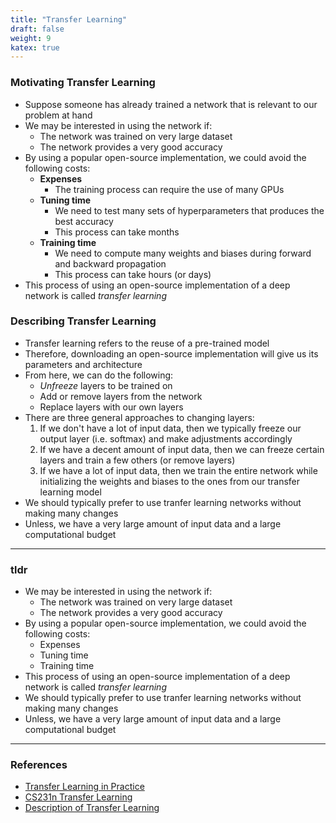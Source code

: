 ```yaml
---
title: "Transfer Learning"
draft: false
weight: 9
katex: true
---
```


### Motivating Transfer Learning
- Suppose someone has already trained a network that is relevant to our problem at hand
- We may be interested in using the network if:
	- The network was trained on very large dataset
	- The network provides a very good accuracy
- By using a popular open-source implementation, we could avoid the following costs:
	- **Expenses**
		- The training process can require the use of many GPUs
	- **Tuning time**
		- We need to test many sets of hyperparameters that produces the best accuracy
		- This process can take months
	- **Training time**
		- We need to compute many weights and biases during forward and backward propagation
		- This process can take hours (or days)
- This process of using an open-source implementation of a deep network is called *transfer learning*

### Describing Transfer Learning
- Transfer learning refers to the reuse of a pre-trained model
- Therefore, downloading an open-source implementation will give us its parameters and architecture
- From here, we can do the following:
	- *Unfreeze* layers to be trained on
	- Add or remove layers from the network
	- Replace layers with our own layers
- There are three general approaches to changing layers:
	1. If we don't have a lot of input data, then we typically freeze our output layer (i.e. softmax) and make adjustments accordingly
	2. If we have a decent amount of input data, then we can freeze certain layers and train a few others (or remove layers)
	3. If we have a lot of input data, then we train the entire network while initializing the weights and biases to the ones from our transfer learning model
- We should typically prefer to use tranfer learning networks without making many changes
- Unless, we have a very large amount of input data and a large computational budget

---

### tldr
- We may be interested in using the network if:
	- The network was trained on very large dataset
	- The network provides a very good accuracy
- By using a popular open-source implementation, we could avoid the following costs:
	- Expenses
	- Tuning time
	- Training time
- This process of using an open-source implementation of a deep network is called *transfer learning*
- We should typically prefer to use tranfer learning networks without making many changes
- Unless, we have a very large amount of input data and a large computational budget

---

### References
- [Transfer Learning in Practice](https://www.youtube.com/watch?v=FQM13HkEfBk&list=PLkDaE6sCZn6Gl29AoE31iwdVwSG-KnDzF&index=20)
- [CS231n Transfer Learning](https://cs231n.github.io/transfer-learning/)
- [Description of Transfer Learning](https://builtin.com/data-science/transfer-learning)
